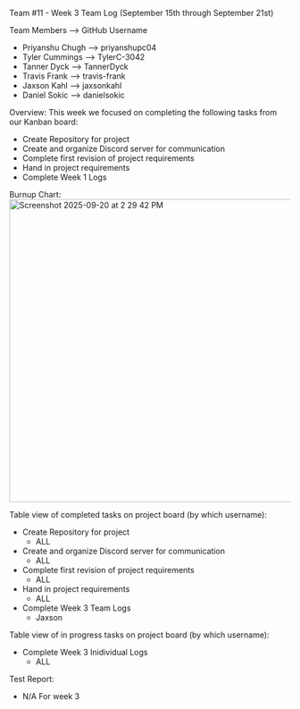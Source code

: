 Team #11 - Week 3 Team Log (September 15th through September 21st)

Team Members    --> GitHub Username
- Priyanshu Chugh --> priyanshupc04
- Tyler Cummings  --> TylerC-3042
- Tanner Dyck     --> TannerDyck
- Travis Frank    --> travis-frank
- Jaxson Kahl     --> jaxsonkahl
- Daniel Sokic    --> danielsokic

Overview:
This week we focused on completing the following tasks from our Kanban board:
- Create Repository for project
- Create and organize Discord server for communication
- Complete first revision of project requirements
- Hand in project requirements
- Complete Week 1 Logs

Burnup Chart: 
<img width="1022" height="542" alt="Screenshot 2025-09-20 at 2 29 42 PM" src="https://github.com/user-attachments/assets/7f53e5cf-e0f5-48d9-8315-38d45564c5dd" />

Table view of completed tasks on project board (by which username):
- Create Repository for project
    - ALL
- Create and organize Discord server for communication
    - ALL
- Complete first revision of project requirements
    - ALL
- Hand in project requirements
    -  ALL
- Complete Week 3 Team Logs
    - Jaxson

Table view of in progress tasks on project board (by which username):
- Complete Week 3 Inidividual Logs
    - ALL

Test Report: 
- N/A For week 3







